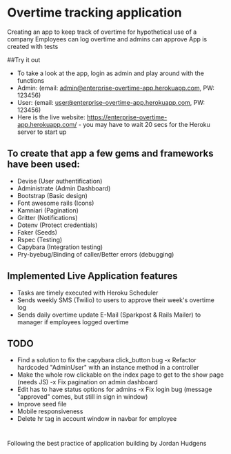 # Overtime tracking application
Creating an app to keep track of overtime for hypothetical use of a company
Employees can log overtime and admins can approve
App is created with tests

##Try it out
- To take a look at the app, login as admin and play around with the functions
- Admin: (email: admin@enterprise-overtime-app.herokuapp.com, PW: 123456)
- User: (email: user@enterprise-overtime-app.herokuapp.com, PW: 123456)
- Here is the live website: https://enterprise-overtime-app.herokuapp.com/ - you may have to wait 20 secs for the Heroku server to start up

## To create that app a few gems and frameworks have been used:
- Devise (User authentification)
- Administrate (Admin Dashboard)
- Bootstrap (Basic design)
- Font awesome rails (Icons)
- Kamniari (Pagination)
- Gritter (Notifications)
- Dotenv (Protect credentials)
- Faker (Seeds)
- Rspec (Testing)
- Capybara (Integration testing)
- Pry-byebug/Binding of caller/Better errors (debugging)

## Implemented Live Application features
- Tasks are timely executed with Heroku Scheduler
- Sends weekly SMS (Twilio) to users to approve their week's overtime log
- Sends daily overtime update E-Mail (Sparkpost & Rails Mailer) to manager if employees logged overtime

## TODO
- Find a solution to fix the capybara click_button bug
-x Refactor hardcoded "AdminUser" with an instance method in a controller
- Make the whole row clickable on the index page to get to the show page (needs JS)
-x Fix pagination on admin dashboard
- Edit has to have status options for admins
-x Fix login bug (message "approved" comes, but still in sign in window)
- Improve seed file
- Mobile responsiveness
- Delete hr tag in account window in navbar for employee
#
Following the best practice of application building by Jordan Hudgens
